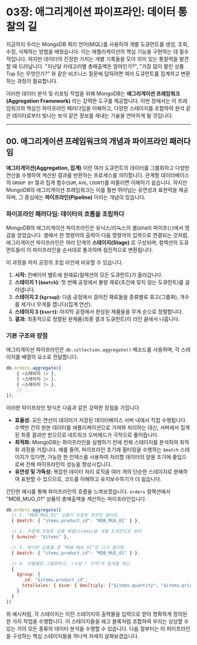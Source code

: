 # 03장: 애그리게이션 파이프라인: 데이터 통찰의 길

지금까지 우리는 MongoDB 쿼리 언어(MQL)를 사용하여 개별 도큐먼트를 생성, 조회, 수정, 삭제하는 방법을 배웠습니다. 이는 애플리케이션의 핵심 기능을 구현하는 데 필수적입니다. 하지만 데이터의 진정한 가치는 개별 기록들을 모아 의미 있는 통찰력을 발견할 때 드러납니다. "지난달 카테고리별 총매출액은 얼마인가?", "가장 많이 팔린 상품 Top 5는 무엇인가?" 와 같은 비즈니스 질문에 답하려면 여러 도큐먼트를 집계하고 변환하는 과정이 필요합니다.

이러한 데이터 분석 및 리포팅 작업을 위해 MongoDB는 **애그리게이션 프레임워크(Aggregation Framework)** 라는 강력한 도구를 제공합니다. 이번 장에서는 이 프레임워크의 핵심인 파이프라인 패러다임을 이해하고, 다양한 스테이지를 조합하여 원석 같은 데이터로부터 빛나는 보석 같은 정보를 캐내는 기술을 연마하게 될 것입니다.

-----

## 00\. 애그리게이션 프레임워크의 개념과 파이프라인 패러다임

**애그리게이션(Aggregation, 집계)** 이란 여러 도큐먼트의 데이터를 그룹화하고 다양한 연산을 수행하여 계산된 결과를 반환하는 프로세스를 의미합니다. 관계형 데이터베이스의 `GROUP BY` 절과 집계 함수(`SUM`, `AVG`, `COUNT`)를 떠올리면 이해하기 쉽습니다. 하지만 MongoDB의 애그리게이션 프레임워크는 이를 훨씬 뛰어넘는 유연성과 표현력을 제공하며, 그 중심에는 **파이프라인(Pipeline)** 이라는 개념이 있습니다.

### 파이프라인 패러다임: 데이터의 흐름을 조립하다

MongoDB의 애그리게이션 파이프라인은 유닉스/리눅스의 셸(shell) 파이프(`|`)에서 영감을 얻었습니다. 셸에서 한 명령어의 출력이 다음 명령어의 입력으로 연결되는 것처럼, 애그리게이션 파이프라인은 여러 단계의 **스테이지(Stage)** 로 구성되며, 컬렉션의 도큐먼트들이 이 파이프라인을 순서대로 통과하며 점진적으로 변환됩니다.

이 과정을 마치 공장의 조립 라인에 비유할 수 있습니다.

1.  **시작:** 컨베이어 벨트에 원재료(컬렉션의 모든 도큐먼트)가 올라갑니다.
2.  **스테이지 1 (`$match`):** 첫 번째 공정에서 불량 재료(조건에 맞지 않는 도큐먼트)를 걸러냅니다.
3.  **스테이지 2 (`$group`):** 다음 공정에서 걸러진 재료들을 종류별로 묶고(그룹화), 개수를 세거나 무게를 잽니다(집계 연산).
4.  **스테이지 3 (`$sort`):** 마지막 공정에서 완성된 제품들을 무게 순으로 정렬합니다.
5.  **결과:** 최종적으로 정렬된 완제품(최종 결과 도큐먼트)이 라인 끝에서 나옵니다.

### 기본 구조와 장점

애그리게이션 파이프라인은 `db.collection.aggregate()` 메소드를 사용하며, 각 스테이지를 배열의 요소로 전달합니다.

```javascript
db.orders.aggregate([
    { <스테이지 1> },
    { <스테이지 2> },
    { <스테이지 3> },
    // ...
]);
```

이러한 파이프라인 방식은 다음과 같은 강력한 장점을 가집니다.

  * **효율성:** 모든 연산이 데이터가 저장된 데이터베이스 서버 내에서 직접 수행됩니다. 수백만 건의 원본 데이터를 애플리케이션으로 가져와 처리하는 대신, 서버에서 집계된 최종 결과만 받으므로 네트워크 오버헤드가 극적으로 줄어듭니다.
  * **최적화:** MongoDB는 파이프라인을 실행하기 전에 전체 스테이지를 분석하여 최적화 과정을 거칩니다. 예를 들어, 파이프라인 초기에 필터링을 수행하는 `$match` 스테이지가 있다면, 가능한 한 인덱스를 사용하여 처리할 데이터의 양을 조기에 줄임으로써 전체 파이프라인의 성능을 향상시킵니다.
  * **유연성 및 가독성:** 복잡한 데이터 처리 로직을 여러 개의 단순한 스테이지로 분해하여 표현할 수 있으므로, 코드를 이해하고 유지보수하기가 더 쉽습니다.

간단한 예시를 통해 파이프라인의 흐름을 느껴보겠습니다. `orders` 컬렉션에서 "MDB\_MUG\_01" 상품의 총매출액을 계산하는 파이프라인입니다.

```javascript
db.orders.aggregate([
  // 1. "MDB_MUG_01" 상품이 포함된 주문만 필터링
  { $match: { "items.product_id": "MDB_MUG_01" } },

  // 2. 주문에 포함된 상품 배열(items)을 개별 도큐먼트로 분리
  { $unwind: "$items" },

  // 3. 분리된 상품들 중 "MDB_MUG_01"만 다시 필터링
  { $match: { "items.product_id": "MDB_MUG_01" } },

  // 4. 상품별로 그룹화하고, (수량 * 가격)의 합계를 계산
  {
    $group: {
      _id: "$items.product_id",
      totalSales: { $sum: { $multiply: ["$items.quantity", "$items.price"] } }
    }
  }
])
```

위 예시처럼, 각 스테이지는 이전 스테이지의 출력물을 입력으로 받아 명확하게 정의된 한 가지 작업을 수행합니다. 이 스테이지들을 레고 블록처럼 조합하여 우리는 상상할 수 있는 거의 모든 종류의 데이터 분석을 수행할 수 있습니다. 다음 절부터는 이 파이프라인을 구성하는 핵심 스테이지들을 하나씩 자세히 살펴보겠습니다.